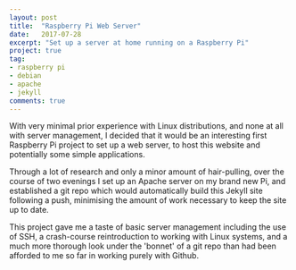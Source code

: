 ```yaml
---
layout: post
title:  "Raspberry Pi Web Server"
date:   2017-07-28
excerpt: "Set up a server at home running on a Raspberry Pi"
project: true
tag:
- raspberry pi
- debian
- apache
- jekyll
comments: true
---
```


With very minimal prior experience with Linux distributions, and none at all with server management, I decided that it would be an interesting first Raspberry Pi project to set up a web server, to host this website and potentially some simple applications.

Through a lot of research and only a minor amount of hair-pulling, over the course of two evenings I set up an Apache server on my brand new Pi, and established a git repo which would automatically build this Jekyll site following a push, minimising the amount of work necessary to keep the site up to date.

This project gave me a taste of basic server management including the use of SSH, a crash-course reintroduction to working with Linux systems, and a much more thorough look under the 'bonnet' of a git repo than had been afforded to me so far in working purely with Github.
